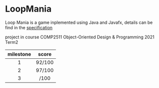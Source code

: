 # LoopMania
Loop Mania is a game inplemented using Java and Javafx, details can be find in the [specification](specification/README.md)

project in course COMP2511 Object-Oriented Design & Programming 2021 Term2

| milestone | score |
|:---------:|:-----:|
|1|92/100|
|2|97/100|
|3|/100|